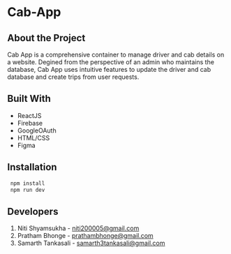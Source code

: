 # Cab-App

## About the Project

Cab App is a comprehensive container to manage driver and cab details on a website. Degined from the perspective of an admin who maintains the database, Cab App uses intuitive features to update the driver and cab database and create trips from user requests.

## Built With

* ReactJS
* Firebase
* GoogleOAuth
* HTML/CSS
* Figma

## Installation
 ```sh
  npm install
  npm run dev
  ```

## Developers

1. Niti Shyamsukha - niti200005@gmail.com
2. Pratham Bhonge - prathambhonge@gmail.com
3. Samarth Tankasali - samarth3tankasali@gmail.com
